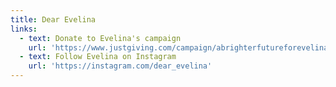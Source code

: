 ```yaml
---
title: Dear Evelina
links:
  - text: Donate to Evelina's campaign
    url: 'https://www.justgiving.com/campaign/abrighterfutureforevelina'
  - text: Follow Evelina on Instagram
    url: 'https://instagram.com/dear_evelina'
---
```


